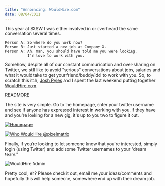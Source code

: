 ```yaml
--- 
title: "Announcing: WouldHire.com"
date: 08/04/2011
---
```


[Josh Pyles]: http://pixelmatrixdesign.com/

This year at SXSW I was either involved in or overheard the same conversation several times. 

    Person A: So where do you work now?
    Person B: Just started a new job at Company X.
    Person A: Ah, man, you should have told me you were looking. 
              I'd love to work with you.

Somehow, despite all of our constant communication and over-sharing on Twitter, we still like to avoid "serious" conversations about jobs, salaries and what it would take to get your friend/buddy/idol to work with you. So, to scratch this itch, [Josh Pyles] and I spent the last weekend putting together <a href="http://wouldhire.com">WouldHire.com</a>.

READMORE

The site is very simple. Go to the homepage, enter your twitter username and see if anyone has expressed interest in working with you. If they have and you're looking for a new gig, it's up to you two to figure it out.

<a href="http://wouldhire.com"><img src="http://awardwinningfjords.com/images/WouldHire-homepage.png" alt="Homepage"></a>

<a href="http://who.wouldhire.com/pixelmatrix"><img src="http://awardwinningfjords.com/images/WouldHire-who.png" alt="Who WouldHire @pixelmatrix"></a>

Finally, if you're looking to let someone know that you're interested, simply login (using Twitter) and add some Twitter usernames to your "dream team."

<img src="http://awardwinningfjords.com/images/WouldHire-admin.png" alt="WouldHire Admin">

Pretty cool, eh? Please check it out, email me your ideas/comments and hopefully this will help someone, somewhere end up with their dream job.